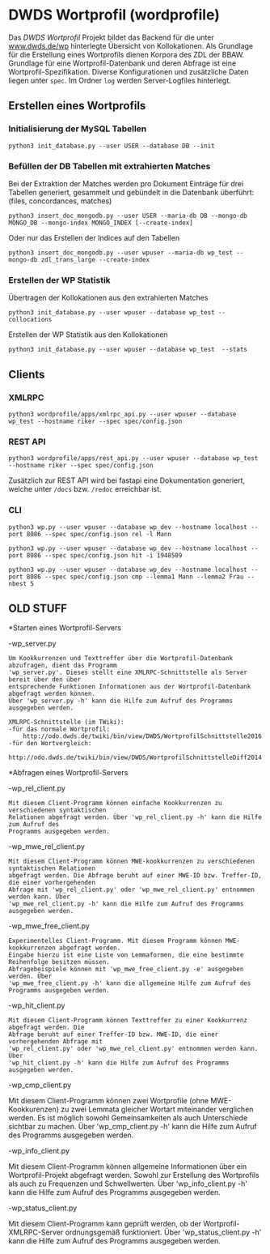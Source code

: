 # DWDS Wortprofil (wordprofile)

Das *DWDS Wortprofil* Projekt bildet das Backend für die unter www.dwds.de/wp hinterlegte Übersicht von Kollokationen.
Als Grundlage für die Erstellung eines Wortprofils dienen Korpora des ZDL der BBAW.
Grundlage für eine Wortprofil-Datenbank und deren Abfrage ist eine Wortprofil-Spezifikation. 
Diverse Konfigurationen und zusätzliche Daten liegen unter `spec`.
Im Ordner `log` werden Server-Logfiles hinterlegt.

## Erstellen eines Wortprofils

### Initialisierung der MySQL Tabellen

`python3 init_database.py --user USER --database DB --init`

### Befüllen der DB Tabellen mit extrahierten Matches
Bei der Extraktion der Matches werden pro Dokument Einträge für drei Tabellen generiert, gesammelt und gebündelt in die Datenbank überführt:
(files, concordances, matches)

`python3 insert_doc_mongodb.py --user USER --maria-db DB --mongo-db MONGO_DB --mongo-index MONGO_INDEX [--create-index]`

Oder nur das Erstellen der Indices auf den Tabellen

`python3 insert_doc_mongodb.py --user wpuser --maria-db wp_test --mongo-db zdl_trans_large --create-index`

### Erstellen der WP Statistik
Übertragen der Kollokationen aus den extrahierten Matches

`python3 init_database.py --user wpuser --database wp_test --collocations`

Erstellen der WP Statistik aus den Kollokationen

`python3 init_database.py --user wpuser --database wp_test  --stats`

## Clients

### XMLRPC
`python3 wordprofile/apps/xmlrpc_api.py --user wpuser --database wp_test --hostname riker --spec spec/config.json`

### REST API
`python3 wordprofile/apps/rest_api.py --user wpuser --database wp_test --hostname riker --spec spec/config.json`

Zusätzlich zur REST API wird bei fastapi eine Dokumentation generiert, welche unter `/docs` bzw. `/redoc` erreichbar ist.

### CLI

`python3 wp.py --user wpuser --database wp_dev --hostname localhost --port 8086 --spec spec/config.json rel -l Mann`

`python3 wp.py --user wpuser --database wp_dev --hostname localhost --port 8086 --spec spec/config.json hit -i 1948509`

`python3 wp.py --user wpuser --database wp_dev --hostname localhost --port 8086 --spec spec/config.json cmp --lemma1 Mann --lemma2 Frau --nbest 5`


## OLD STUFF
*Starten eines Wortprofil-Servers

  -wp_server.py
  
    Um Kookkurrenzen und Texttreffer über die Wortprofil-Datenbank abzufragen, dient das Programm
    'wp_server.py'. Dieses stellt eine XMLRPC-Schnittstelle als Server bereit über den über 
    entsprechende Funktionen Informationen aus der Wortprofil-Datenbank abgefragt werden können. 
    Über 'wp_server.py -h' kann die Hilfe zum Aufruf des Programms ausgegeben werden.
    
    XMLRPC-Schnittstelle (im TWiki):
    -für das normale Wortprofil:
	    http://odo.dwds.de/twiki/bin/view/DWDS/WortprofilSchnittstelle2016	
    -für den Wortvergleich:
	    http://odo.dwds.de/twiki/bin/view/DWDS/WortprofilSchnittstelleDiff2014

*Abfragen eines Wortprofil-Servers

  -wp_rel_client.py

    Mit diesem Client-Programm können einfache Kookkurrenzen zu verschiedenen syntaktischen 
    Relationen abgefragt werden. Über 'wp_rel_client.py -h' kann die Hilfe zum Aufruf des 
    Programms ausgegeben werden.

  -wp_mwe_rel_client.py

    Mit diesem Client-Programm können MWE-kookkurrenzen zu verschiedenen syntaktischen Relationen 
    abgefragt werden. Die Abfrage beruht auf einer MWE-ID bzw. Treffer-ID, die einer vorhergehenden 
    Abfrage mit 'wp_rel_client.py' oder 'wp_mwe_rel_client.py' entnommen werden kann. Über 
    'wp_mwe_rel_client.py -h' kann die Hilfe zum Aufruf des Programms ausgegeben werden.

  -wp_mwe_free_client.py
  
    Experimentelles Client-Programm. Mit diesem Programm können MWE-kookkurrenzen abgefragt werden. 
    Eingabe hierzu ist eine Liste von Lemmaformen, die eine bestimmte Reihenfolge besitzen müssen.
    Abfragebeispiele können mit 'wp_mwe_free_client.py -e' ausgegeben werden. Über 
    'wp_mwe_free_client.py -h' kann die allgemeine Hilfe zum Aufruf des Programms ausgegeben werden.

  -wp_hit_client.py
  
    Mit diesem Client-Programm können Texttreffer zu einer Kookkurrenz abgefragt werden. Die 
    Abfrage beruht auf einer Treffer-ID bzw. MWE-ID, die einer vorhergehenden Abfrage mit 
    'wp_rel_client.py' oder 'wp_mwe_rel_client.py' entnommen werden kann. Über 
    'wp_hit_client.py -h' kann die Hilfe zum Aufruf des Programms ausgegeben werden.

  -wp_cmp_client.py

   Mit diesem Client-Programm können zwei Wortprofile (ohne MWE-Kookkurenzen) zu zwei 
   Lemmata gleicher Wortart miteinander verglichen werden. Es ist möglich sowohl
   Gemeinsamkeiten als auch Unterschiede sichtbar zu machen. Über 'wp_cmp_client.py -h' 
   kann die Hilfe zum Aufruf des Programms ausgegeben werden.

  -wp_info_client.py

   Mit diesem Client-Programm können allgemeine Informationen über ein Wortprofil-Projekt 
   abgefragt werden. Sowohl zur Erstellung des Wortprofils als auch zu Frequenzen und Schwellwerten. 
   Über 'wp_info_client.py -h' kann die Hilfe zum Aufruf des Programms ausgegeben werden.

  -wp_status_client.py

   Mit diesem Client-Programm kann geprüft werden, ob der Wortprofil-XMLRPC-Server ordnungsgemäß 
   funktioniert. Über 'wp_status_client.py -h' kann die Hilfe zum Aufruf des Programms ausgegeben werden.

